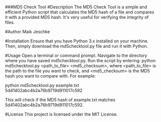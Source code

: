 ###MD5 Check Tool
#Description
The MD5 Check Tool is a simple and efficient Python script that calculates the MD5 hash of a file and compares it with a provided MD5 hash. It's very useful for verifying the integrity of files.

#Author
Maik Jeschke

#Installation
Ensure that you have Python 3.x installed on your machine. Then, simply download the md5checktool.py file and run it with Python.

#Usage
Open a terminal or command prompt.
Navigate to the directory where you have saved md5checktool.py.
Run the script by entering: python md5checktool.py <path_to_file> <md5_checksum>, where <path_to_file> is the path to the file you want to check, and <md5_checksum> is the MD5 hash you want to compare with.
For example:

python md5checktool.py example.txt 5d41402abc4b2a76b9719d911017c592

This will check if the MD5 hash of example.txt matches 5d41402abc4b2a76b9719d911017c592.

#License
This project is licensed under the MIT License.
